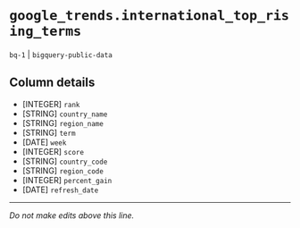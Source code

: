 # `google_trends.international_top_rising_terms`
`bq-1` | `bigquery-public-data`

## Column details
* [INTEGER]   `rank`
* [STRING]    `country_name`
* [STRING]    `region_name`
* [STRING]    `term`
* [DATE]      `week`
* [INTEGER]   `score`
* [STRING]    `country_code`
* [STRING]    `region_code`
* [INTEGER]   `percent_gain`
* [DATE]      `refresh_date`

-------------------------------------------------------------------------------
*Do not make edits above this line.*
